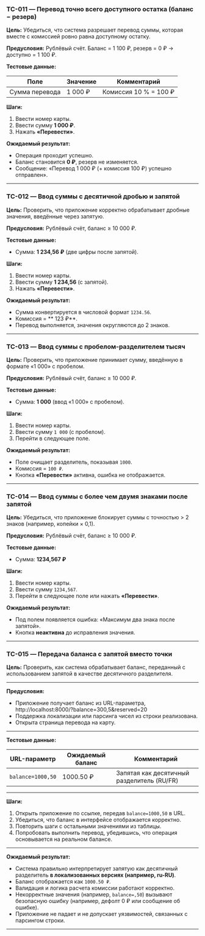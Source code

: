 ### TC-011 — Перевод **точно** всего доступного остатка (баланс − резерв)

**Цель:**
Убедиться, что система разрешает перевод суммы, которая вместе с комиссией ровно равна доступному остатку.

**Предусловия:**
Рублёвый счёт.
Баланс = 1 100 ₽, резерв = 0 ₽ → доступно = 1 100 ₽.

**Тестовые данные:**

| Поле           | Значение | Комментарий           |
| -------------- | -------- | --------------------- |
| Сумма перевода | 1 000 ₽  | Комиссия 10 % = 100 ₽ |

**Шаги:**

1. Ввести номер карты.
2. Ввести сумму **1 000 ₽**.
3. Нажать **«Перевести»**.

**Ожидаемый результат:**

* Операция проходит успешно.
* Баланс становится **0 ₽**, резерв не изменяется.
* Сообщение: «Перевод 1 000 ₽ (+ комиссия 100 ₽) успешно отправлен».

---

### TC-012 — Ввод суммы с десятичной дробью и запятой

**Цель:**
Проверить, что приложение корректно обрабатывает дробные значения, введённые через запятую.

**Предусловия:**
Рублёвый счёт, баланс ≥ 10 000 ₽.

**Тестовые данные:**

* Сумма: **1 234,56 ₽** (две цифры после запятой).

**Шаги:**

1. Ввести номер карты.
2. Ввести сумму **1 234,56** (с запятой).
3. Нажать **«Перевести»**.

**Ожидаемый результат:**

* Сумма конвертируется в числовой формат `1234.56`.
* Комиссия = ** 123 ₽**.
* Перевод выполняется, значения округляются до 2 знаков.

---

### TC-013 — Ввод суммы с пробелом-разделителем тысяч

**Цель:**
Проверить, что приложение принимает сумму, введённую в формате «1 000» с пробелом.

**Предусловия:**
Рублёвый счёт, баланс ≥ 10 000 ₽.

**Тестовые данные:**

* Сумма: **1 000** (ввод «1 000» с пробелом).

**Шаги:**

1. Ввести номер карты.
2. Ввести сумму `1 000` (с пробелом).
3. Перейти в следующее поле.

**Ожидаемый результат:**

* Поле очищает разделитель, показывая `1000`.
* Комиссия = `100 ₽`.
* Кнопка **«Перевести»** активна, ошибка не отображается.

---

### TC-014 — Ввод суммы с более чем двумя знаками после запятой

**Цель:**
Убедиться, что приложение блокирует суммы с точностью > 2 знаков (например, копейки × 0,1).

**Предусловия:**
Рублёвый счёт, баланс ≥ 10 000 ₽.

**Тестовые данные:**

* Сумма: **1234,567 ₽**

**Шаги:**

1. Ввести номер карты.
2. Ввести сумму `1234,567`.
3. Перейти в следующее поле или нажать **«Перевести»**.

**Ожидаемый результат:**

* Под полем появляется ошибка: «Максимум два знака после запятой».
* Кнопка **неактивна** до исправления значения.
---

### **TC-015 — Передача баланса с запятой вместо точки**

**Цель:** Проверить, как система обрабатывает баланс, переданный с использованием запятой в качестве десятичного разделителя.

---

**Предусловия:**

* Приложение получает баланс из URL-параметра, http://localhost:8000/?balance=300,5&reserved=20
* Поддержка локализации или парсинга чисел из строки реализована.
* Открыта страница перевода на карту.

---

**Тестовые данные:**

| URL-параметр         | Ожидаемый баланс | Комментарий                                |
| -------------------- | ---------------- | ------------------------------------------ |
| `balance=1000,50`    | 1000.50 ₽        | Запятая как десятичный разделитель (RU/FR) |

---

**Шаги:**

1. Открыть приложение по ссылке, передав `balance=1000,50` в URL.
2. Убедиться, что баланс в интерфейсе отображается корректно.
3. Повторить шаги с остальными значениями из таблицы.
4. Попробовать выполнить перевод, убедившись, что операция основывается на реальном балансе.

---

**Ожидаемый результат:**

* Система правильно интерпретирует запятую как десятичный разделитель **в локализованных версиях (например, ru-RU)**.
* Баланс отображается как `1000.50 ₽`.
* Валидация и логика расчета комиссии работают корректно.
* Некорректные значения (например, `balance=,50`) вызывают безопасную ошибку (например, дефолт 0 ₽ или сообщение об ошибке).
* Приложение не падает и не допускает уязвимостей, связанных с парсингом строки.

---


